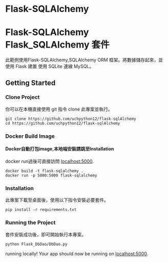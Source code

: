# Flask-SQLAlchemy

# Flask-SQLAlchemy Flask_SQLAlchemy 套件
此範例使用Flask-SQLAlchemy,SQLAlchemy ORM 框架。將數據儲存起來，並使用 Flask 建置 使用 SQLite 連線 MySQL。

## Getting Started
### Clone Project
你可以在本機直接使用 git 指令 clone 此專案並執行。

```
git clone https://github.com/uchpython12/flask-sqlAlchemy
cd https://github.com/uchpython12/flask-sqlAlchemy
```

### Docker Build Image
#### Docker自動打包image,本地端安裝請跳至Installation
docker run過後可直接訪問 [localhost:5000](http://localhost:5000/).

```
docker build -t flask-sqlalchemy .
docker run -p 5000:5000 flask-sqlalchemy
```

### Installation
此專案下載至桌面後，使用以下指令安裝必要套件。

```
pip install -r requirements.txt
```

### Running the Project
套件安裝成功後，即可開始執行本專案。

```
python Flask_DbDao/DbDao.py 
```

running locally! Your app should now be running on [localhost:5000](http://localhost:5000/).
